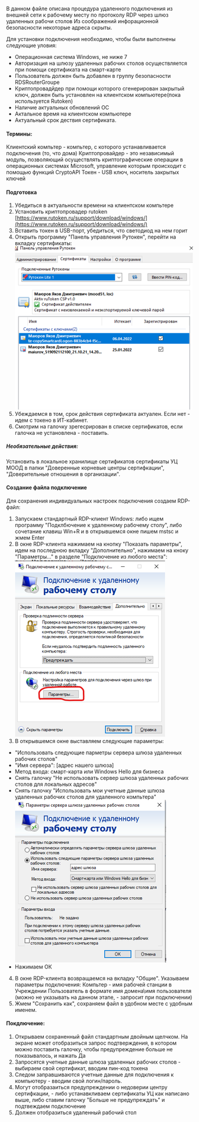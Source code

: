 В данном файле описана процедура удаленного подключения из внешней сети к рабочему месту по протоколу RDP через шлюз удаленных рабочи столов
Из соображений инфорационной безопасности некоторые адреса скрыты.

Для установки подключения необходимо, чтобы были выполнены следующие уловия:

- Операционная система Windows, не ниже 7
- Авторизация на шлюзу удаленных рабочих столов осуществляется при помощи сертификата на смарт-карте
- Пользователь должен быть добавлен в группу безопасности RDSRouterGroupe
- Криптопровадйдер при помощи которого сгенерирован закрытый ключ, должен быть установлен на клиентском компьютере(пока используется Rutoken)
- Наличие актуальных обновлений ОС
- Актальное время на клиентском компьютере
- Актуальный срок дествия сертификата.

#### Термины:
Клиентский компьтер - компьтер, с которого устанавливается подключения (то, что дома)
Криптопровайдер -  это независимый модуль, позволяющий осуществлять криптографические операции в операционных системах Microsoft, управление которым происходит с помощью функций CryptoAPI
Токен - USB ключ, носитель закрытых ключей
####  Подготовка 
1. Убедиться в актуальности времени на клиентском компьтере
2. Установить криптопровадер rutoken [https://www.rutoken.ru/support/download/windows/](https://www.rutoken.ru/support/download/windows/)
3. Вставить токен в USB-порт, убедиться, что светодиод на нем горит
4. Открыть программу "Панель управления Рутокен", перейти на вкладку сертификаты:
![img_2.png](img_2.png)
5. Убеждаемся в том, срок действия сертификата актуален. Если нет - идем с токено в ИТ-кабинет.
6. Смотрим на галочку зрегесрирован в списке сертификатов, если галочка не установлена - поставить.

##### Необязательные действия:
Установить в локальное хранилище сертификатов сертификаты УЦ МООД в папки "Доверенные корневые центры сертифкации", "Доверительные отношения в организации".

#### Создание файла подключение
Для сохранения индивидуальных настроек подключения создаем RDP-файл:
1. Запускаем стандартный RDP-клиент Windows: либо ищем программу "Подклбючение к удаленному рабочему столу", либо сочетание клавиш Win+R и в открывшемся окне пишем mstsc и жмем Enter
2. В окне RDP-клиента нажимаем на кнопку "Показать параметры", идем на последнюю вкладку "Дополнительно", нажимаем на кноку "Параметры..." в разделе "Подключение из любого места":
![img.png](img.png)
3. В открывшемся окне выставляем следующие параметры:
 - "Использовать следующие парметры сервера шлюза удаленных рабочих столов"
 - "Имя сервера": [адрес нашего шлюза]
 - Метод входа: смарт-карта или Windows Hello для бизнеса
 - Снять галочку "Не использовать сервер шлюза удаленных рабочих столов для локальных адресов"
 - Снять галочку "Использовать мои учетные данные шлюза удаленных рабочих столов для удаленного компьтера"
![img_1.png](img_1.png)
 - Нажимаем ОК
4. В окне RDP-клиента возвращаемся на вкладку "Общие". Указываем параметры подключения:
Компьтер - имя рабочей станции в Учреждении
Пользователь в формате имя домена\имя пользователя (можно не указывать на данном этапе, - запросит при подключении)
6. Жмем "Сохранить как", сохраняем файл в удобном месте с удобным именем.

#### Покдлючение:
1. Открываем сохраненный файл стандартным двойным щелчком. На экране может отобразиться запрос подтверждения, в котором можно поставить галочку, чтобы предупреждение больше не показывалось, и нажать Да
2. Запросятся учетные данные шлюза удаленных рабочих столов - выбираем свой сертификат, вводим пин-код токена
3. Следом заправшиваются учетные данные для подключения к компьютеру - вводим свой логин/пароль.
4. Могут отобразаиться предупреждении о недоверии центру сертифкации, - либо устанавкливаем сертификаты УЦ как написано выше, либо ставим галочку "Больше не предупреждать" и подтвеждаем подключение
5. Должен отобразиться удаленный рабочий стол



